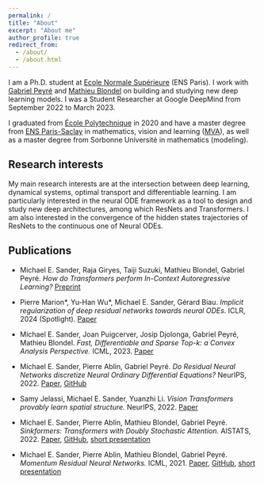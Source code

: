 ```yaml
---
permalink: /
title: "About"
excerpt: "About me"
author_profile: true
redirect_from: 
  - /about/
  - /about.html
---
```


I am a Ph.D. student at [Ecole Normale Supérieure](https://www.ens.psl.eu/en) (ENS Paris). I work with [Gabriel Peyré](http://www.gpeyre.com/) and [Mathieu Blondel](https://mblondel.org/) on building and studying new deep learning models. 
I was a Student Researcher at Google DeepMind from September 2022 to March 2023. 

I graduated from [École Polytechnique](https://www.polytechnique.edu/en) in 2020 and have a master degree from [ENS Paris-Saclay](https://ens-paris-saclay.fr/en) in mathematics, vision and learning ([MVA](https://www.master-mva.com/)), as well as a master degree from Sorbonne Université in mathematics (modeling).

Research interests
---

My main research interests are at the intersection between deep learning, dynamical systems, optimal transport and differentiable learning. I am particularly interested in the neural ODE framework as a tool to design and study new deep architectures, among which ResNets and Transformers. I am also interested in the convergence of the hidden states trajectories of ResNets to the continuous one of Neural ODEs. 

Publications
---

- Michael E. Sander, Raja Giryes, Taiji Suzuki, Mathieu Blondel, Gabriel Peyré. *How do Transformers perform In-Context Autoregressive Learning?* [Preprint](https://arxiv.org/abs/2402.05787)

- Pierre Marion*, Yu-Han Wu*, Michael E. Sander, Gérard Biau. *Implicit regularization of deep residual networks towards neural ODEs*. ICLR, 2024 (Spotlight). [Paper](https://arxiv.org/abs/2309.01213)

- Michael E. Sander, Joan Puigcerver, Josip Djolonga, Gabriel Peyré, Mathieu Blondel. *Fast, Differentiable and Sparse Top-k: a Convex Analysis Perspective.* ICML, 2023. [Paper](https://arxiv.org/abs/2302.01425)

- Michael E. Sander, Pierre Ablin, Gabriel Peyré. *Do Residual Neural Networks discretize Neural Ordinary Differential Equations?* NeurIPS, 2022. [Paper](https://arxiv.org/abs/2205.14612), [GitHub](https://github.com/michaelsdr/resnet_nodes)

- Samy Jelassi, Michael E. Sander, Yuanzhi Li. *Vision Transformers provably learn spatial structure.* NeurIPS, 2022. [Paper](https://arxiv.org/abs/2210.09221)

- Michael E. Sander, Pierre Ablin, Mathieu Blondel, Gabriel Peyré. *Sinkformers: Transformers with Doubly Stochastic Attention.* AISTATS, 2022. [Paper](https://arxiv.org/abs/2110.11773), [GitHub](https://github.com/michaelsdr/sinkformers), [short presentation](https://slideslive.com/38980517/sinkformers-transformers-with-doubly-stochastic-attention?ref=speaker-17920)

- Michael E. Sander, Pierre Ablin, Mathieu Blondel, Gabriel Peyré. *Momentum Residual Neural Networks.* ICML, 2021. [Paper](https://arxiv.org/abs/2102.07870), [GitHub](https://github.com/michaelsdr/momentumnet), [short presentation](https://www.youtube.com/watch?v=4PQR7ErASNo)


